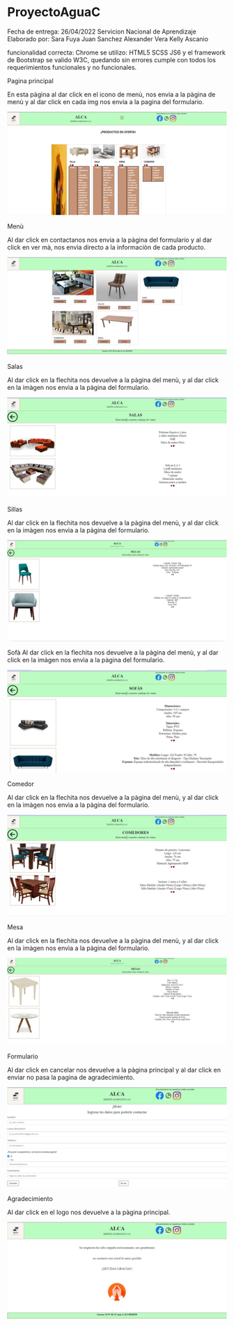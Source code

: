 # ProyectoAguaC

Fecha de entrega: 26/04/2022
Servicion Nacional de Aprendizaje
Elaborado por:
Sara Fuya
Juan Sanchez
Alexander Vera
Kelly Ascanio

funcionalidad correcta: Chrome
se utilizo: HTML5 SCSS JS6 y el framework de Bootstrap
se valido W3C, quedando sin errores
cumple con todos los requerimientos funcionales y no  funcionales.


Pagina principal

En esta pàgina al dar click en el icono de menù, nos envia a la pàgina de menù y al dar click en cada img nos envia a la pagina del formulario.

![](https://github.com/AguaCielo1/ProyectoAguaC/blob/main/ProyectoA/Pagina%20principal-pc.jpg)


Menù

Al dar click en contactanos nos envia a la pàgina del formulario y al dar click en ver mà, nos envìa directo a la informaciòn de cada producto.

![](https://github.com/AguaCielo1/ProyectoAguaC/blob/main/ProyectoA/Menu-pc.jpg)

Salas

Al dar click en la flechita nos devuelve a la pàgina del menù, y al dar click en la imàgen nos envìa a la pàgina del formulario.

![](https://github.com/AguaCielo1/ProyectoAguaC/blob/main/ProyectoA/salas-pc.jpg)

Sillas

Al dar click en la flechita nos devuelve a la pàgina del menù, y al dar click en la imàgen nos envìa a la pàgina del formulario.

![](https://github.com/AguaCielo1/ProyectoAguaC/blob/main/ProyectoA/sillas-pc.jpg)

Sofà
Al dar click en la flechita nos devuelve a la pàgina del menù, y al dar click en la imàgen nos envìa a la pàgina del formulario.

![](https://github.com/AguaCielo1/ProyectoAguaC/blob/main/ProyectoA/sofas-pc.jpg)

Comedor

Al dar click en la flechita nos devuelve a la pàgina del menù, y al dar click en la imàgen nos envìa a la pàgina del formulario.

![](https://github.com/AguaCielo1/ProyectoAguaC/blob/main/ProyectoA/comedor-pc.jpg)

Mesa

Al dar click en la flechita nos devuelve a la pàgina del menù, y al dar click en la imàgen nos envìa a la pàgina del formulario.

![](https://github.com/AguaCielo1/ProyectoAguaC/blob/main/ProyectoA/mesa-pc.jpg)

Formulario

Al dar click en cancelar nos devuelve a la pàgina principal y al dar click en enviar no pasa la pagina de agradecimiento.

![](https://github.com/AguaCielo1/ProyectoAguaC/blob/main/ProyectoA/formulario-pc.jpg)

Agradecimiento

Al dar click en el logo nos devuelve a la pàgina principal.

![](https://github.com/AguaCielo1/ProyectoAguaC/blob/main/ProyectoA/Agradecimiento-pc.jpg)


